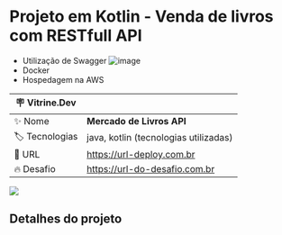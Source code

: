 # Projeto em Kotlin - Venda de livros com RESTfull API

 - Utilização de Swagger
 ![image](https://user-images.githubusercontent.com/30580018/200127886-ad96e293-45de-4efe-9cb2-51e2f629b3a9.png)
  - Docker
   - Hospedagem na AWS

| :placard: Vitrine.Dev |     |
| -------------  | --- |
| :sparkles: Nome        | **Mercado de Livros API**
| :label: Tecnologias | java, kotlin (tecnologias utilizadas)
| :rocket: URL         | https://url-deploy.com.br
| :fire: Desafio     | https://url-do-desafio.com.br

<!-- Inserir imagem com a #vitrinedev ao final do link -->
![](https://via.placeholder.com/1200x500.png?text=imagem+lindona+do+meu+projeto#vitrinedev)

## Detalhes do projeto
